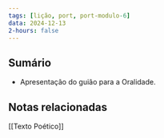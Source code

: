```yaml
---
tags: [lição, port, port-modulo-6]
data: 2024-12-13
2-hours: false
---
```


## Sumário
- Apresentação do guião para a Oralidade.
## Notas relacionadas
[[Texto Poético]]
